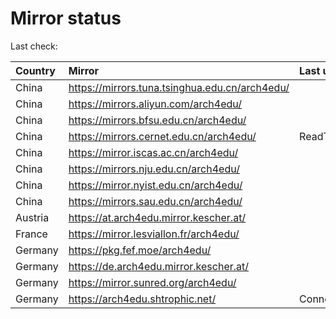 <script src="./time.js"></script>
# Mirror status
Last check: <script type="text/javascript">localize(1752074910.4852);</script>

|Country|Mirror|Last update|
|:------|:-----|:----------|
|China|https://mirrors.tuna.tsinghua.edu.cn/arch4edu/|<script type="text/javascript">localize(1752043741);</script>|
|China|https://mirrors.aliyun.com/arch4edu/|<script type="text/javascript">localize(1752043741);</script>|
|China|https://mirrors.bfsu.edu.cn/arch4edu/|<script type="text/javascript">localize(1752000532);</script>|
|China|https://mirrors.cernet.edu.cn/arch4edu/|ReadTimeout|
|China|https://mirror.iscas.ac.cn/arch4edu/|<script type="text/javascript">localize(1752043741);</script>|
|China|https://mirrors.nju.edu.cn/arch4edu/|<script type="text/javascript">localize(1751957409);</script>|
|China|https://mirror.nyist.edu.cn/arch4edu/|<script type="text/javascript">localize(1752043741);</script>|
|China|https://mirrors.sau.edu.cn/arch4edu/|<script type="text/javascript">localize(1752000532);</script>|
|Austria|https://at.arch4edu.mirror.kescher.at/|<script type="text/javascript">localize(1752043741);</script>|
|France|https://mirror.lesviallon.fr/arch4edu/|<script type="text/javascript">localize(1752043741);</script>|
|Germany|https://pkg.fef.moe/arch4edu/|<script type="text/javascript">localize(1752043741);</script>|
|Germany|https://de.arch4edu.mirror.kescher.at/|<script type="text/javascript">localize(1752043741);</script>|
|Germany|https://mirror.sunred.org/arch4edu/|<script type="text/javascript">localize(1752043741);</script>|
|Germany|https://arch4edu.shtrophic.net/|ConnectionError|

<script src="./tablefilter/tablefilter.js"></script>
<script src="./table.js"></script>